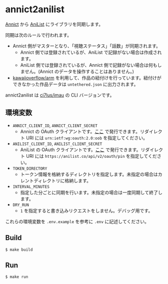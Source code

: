 # annict2anilist

[Annict](https://annict.com) から [AniList](https://anilist.co) にライブラリを同期します。

同期は次のルールで行われます。

- Annict 側がマスターとなり、「視聴ステータス」「話数」が同期されます。
  - Annict 側では登録されているが、AniList で記録がない場合は作成されます。
  - AniList 側では登録されているが、Annict 側で記録がない場合は何もしません。(Annict のデータを操作することはありません。)
- [kawaiioverflow/arm](https://github.com/kawaiioverflow/arm) を利用して、作品の紐付けを行っています。紐付けができなかった作品データは `untethered.json` に出力されます。

annict2anilist は [ci7lus/imau](https://github.com/ci7lus/imau) の CLI バージョンです。

## 環境変数

- `ANNICT_CLIENT_ID`, `ANNICT_CLIENT_SECRET`
  - Annict の OAuth クライアントです。[ここ](https://annict.com/oauth/applications) で発行できます。リダイレクト URI には `urn:ietf:wg:oauth:2.0:oob` を指定してください。
- `ANILIST_CLIENT_ID`, `ANILIST_CLIENT_SECRET`
  - AniList の OAuth クライアントです。[ここ](https://anilist.co/settings/developer) で発行できます。リダイレクト URI には `https://anilist.co/api/v2/oauth/pin` を指定してください。
- `TOKEN_DIRECTORY`
  - トークン情報を格納するディレクトリを指定します。未指定の場合はカレントディレクトリに格納します。
- `INTERVAL_MINUTES`
  - 指定した分ごとに同期を行います。未指定の場合は一度同期して終了します。
- `DRY_RUN`
  - `1` を指定すると書き込みリクエストをしません。デバッグ用です。

これらの環境変数を `.env.example` を参考に `.env` に記述してください。

## Build

```console
$ make build
```

## Run

```console
$ make run
```
